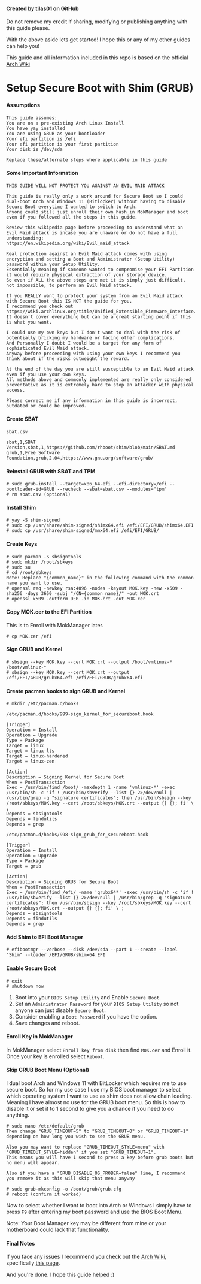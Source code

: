 #### Created by [tilas01](www.github.com/tilas01) on GitHub
Do not remove my credit if sharing, modifying or publishing anything with this guide please.

With the above aside lets get started!
I hope this or any of my other guides can help you!

This guide and all information included in this repo is based on the official [
Arch Wiki](https://wiki.archlinux.org/title/Main_page)

# Setup Secure Boot with Shim (GRUB)

#### Assumptions

```
This guide assumes:
You are on a pre-existing Arch Linux Install
You have yay installed
You are using GRUB as your bootloader
Your efi partition is /efi
Your efi partition is your first partition
Your disk is /dev/sda

Replace these/alternate steps where applicable in this guide
```

#### Some Important Information

```
THIS GUIDE WILL NOT PROTECT YOU AGAINST AN EVIL MAID ATTACK

This guide is really only a work around for Secure Boot so I could dual-boot Arch and Windows 11 (Bitlocker) without having to disable Secure Boot everytime I wanted to switch to Arch.
Anyone could still just enroll their own hash in MokManager and boot even if you followed all the steps in this guide.

Review this wikipedia page before proceeding to understand what an Evil Maid attack is incase you are unaware or do not have a full understanding:
https://en.wikipedia.org/wiki/Evil_maid_attack

Real protection against an Evil Maid attack comes with using encryption and setting a Boot and Administrator (Setup Utility) password within your Setup Utility.
Essentially meaning if someone wanted to compromise your EFI Partition it would require physical extraction of your storage device.
So even if ALL the above steps are met it is simply just difficult, not impossible, to perform an Evil Maid attack.

If you REALLY want to protect your system from an Evil Maid attack with Secure Boot this IS NOT the guide for you.
I recommend you check out https://wiki.archlinux.org/title/Unified_Extensible_Firmware_Interface/Secure_Boot.
It doesn't cover everything but can be a great starting point if this is what you want.

I could use my own keys but I don't want to deal with the risk of potentially bricking my hardware or facing other complications.
And Personally I doubt I would be a target for any form of sophisticated Evil Maid attack.
Anyway before proceeding with using your own keys I recommend you think about if the risks outweight the reward.

At the end of the day you are still susceptible to an Evil Maid attack even if you use your own keys.
All methods above and commonly implemented are really only considered preventative as it is extremely hard to stop an attacker with physical access.

Please correct me if any information in this guide is incorrect, outdated or could be improved.
```

#### Create SBAT

`sbat.csv`

```
sbat,1,SBAT Version,sbat,1,https://github.com/rhboot/shim/blob/main/SBAT.md
grub,1,Free Software Foundation,grub,2.04,https://www.gnu.org/software/grub/
```

#### Reinstall GRUB with SBAT and TPM

```
# sudo grub-install --target=x86_64-efi --efi-directory=/efi --bootloader-id=GRUB --recheck --sbat=sbat.csv --modules="tpm"
# rm sbat.csv (optional)
```

#### Install Shim

```
# yay -S shim-signed
# sudo cp /usr/share/shim-signed/shimx64.efi /efi/EFI/GRUB/shimx64.EFI
# sudo cp /usr/share/shim-signed/mmx64.efi /efi/EFI/GRUB/
```

#### Create Keys

```
# sudo pacman -S sbsigntools
# sudo mkdir /root/sbkeys
# sudo su
# cd /root/sbkeys
Note: Replace "{common_name}" in the following command with the common name you want to use.
# openssl req -newkey rsa:4096 -nodes -keyout MOK.key -new -x509 -sha256 -days 3650 -subj "/CN={common_name}/" -out MOK.crt
# openssl x509 -outform DER -in MOK.crt -out MOK.cer
```

#### Copy MOK.cer to the EFI Partition

This is to Enroll with MokManager later.

```
# cp MOK.cer /efi
```

#### Sign GRUB and Kernel

```
# sbsign --key MOK.key --cert MOK.crt --output /boot/vmlinuz-* /boot/vmlinuz-*
# sbsign --key MOK.key --cert MOK.crt --output /efi/EFI/GRUB/grubx64.efi /efi/EFI/GRUB/grubx64.efi
```

#### Create pacman hooks to sign GRUB and Kernel

```
# mkdir /etc/pacman.d/hooks
```

`/etc/pacman.d/hooks/999-sign_kernel_for_secureboot.hook`

```
[Trigger]
Operation = Install
Operation = Upgrade
Type = Package
Target = linux
Target = linux-lts
Target = linux-hardened
Target = linux-zen

[Action]
Description = Signing Kernel for Secure Boot
When = PostTransaction
Exec = /usr/bin/find /boot/ -maxdepth 1 -name 'vmlinuz-*' -exec /usr/bin/sh -c 'if ! /usr/bin/sbverify --list {} 2>/dev/null | /usr/bin/grep -q "signature certificates"; then /usr/bin/sbsign --key /root/sbkeys/MOK.key --cert /root/sbkeys/MOK.crt --output {} {}; fi' \ ;
Depends = sbsigntools
Depends = findutils
Depends = grep
```

`/etc/pacman.d/hooks/998-sign_grub_for_secureboot.hook`

```
[Trigger]
Operation = Install
Operation = Upgrade
Type = Package
Target = grub

[Action]
Description = Signing GRUB for Secure Boot
When = PostTransaction
Exec = /usr/bin/find /efi/ -name 'grubx64*' -exec /usr/bin/sh -c 'if ! /usr/bin/sbverify --list {} 2>/dev/null | /usr/bin/grep -q "signature certificates"; then /usr/bin/sbsign --key /root/sbkeys/MOK.key --cert /root/sbkeys/MOK.crt --output {} {}; fi' \ ;
Depends = sbsigntools
Depends = findutils
Depends = grep
```

#### Add Shim to EFI Boot Manager

```
# efibootmgr --verbose --disk /dev/sda --part 1 --create --label "Shim" --loader /EFI/GRUB/shimx64.EFI
```

#### Enable Secure Boot

```
# exit
# shutdown now
```

1. Boot into your `BIOS Setup Utility` and Enable `Secure Boot`.
2. Set an `Administrator Password` for your `BIOS Setup Utility` so not anyone can just disable `Secure Boot`.
3. Consider enabling a `Boot Password` if you have the option.
4. Save changes and reboot.

#### Enroll Key in MokManager

In MokManager select `Enroll key from disk` then find `MOK.cer` and Enroll it. Once your key is enrolled select `Reboot`.

#### Skip GRUB Boot Menu (Optional)

I dual boot Arch and Windows 11 with BitLocker which requires me to use secure boot. So for my use case I use my BIOS boot manager to select which operating system I want to use as shim does not allow chain loading. Meaning I have almost no use for the GRUB boot menu. So this is how to disable it or set it to 1 second to give you a chance if you need to do anything.

```
# sudo nano /etc/default/grub
Then change "GRUB_TIMEOUT=5" to "GRUB_TIMEOUT=0" or "GRUB_TIMEOUT=1" depending on how long you wish to see the GRUB menu.

Also you may want to replace "GRUB_TIMEOUT_STYLE=menu" with "GRUB_TIMEOUT_STYLE=hidden" if you set "GRUB_TIMEOUT=1".
This means you will have 1 second to press a key before grub boots but no menu will appear.

Also if you have a "GRUB_DISABLE_OS_PROBER=false" line, I recommend you remove it as this will skip that menu anyway

# sudo grub-mkconfig -o /boot/grub/grub.cfg
# reboot (confirm it worked)
```

Now to select whether I want to boot into Arch or Windows I simply have to press `F9` after entering my boot password and use the BIOS Boot Menu.

Note: Your Boot Manager key may be different from mine or your motherboard could lack that functionality.

#### Final Notes

If you face any issues I recommend you check out the [Arch Wiki](https://wiki.archlinux.org/), specifically [this page](https://wiki.archlinux.org/title/Unified_Extensible_Firmware_Interface/Secure_Boot).

And you're done. I hope this guide helped :)

